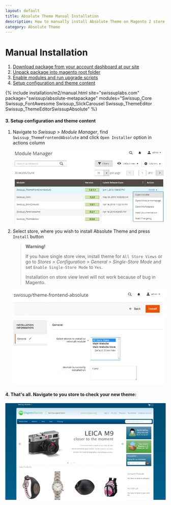 ```yaml
---
layout: default
title: Absolute Theme Manual Installation
description: How to manually install Absolute Theme on Magento 2 store
category: Absolute Theme
---
```


# Manual Installation

 1. [Download package from your account dashboard at our site](#download-package-from-your-account)
 2. [Unpack package into magento root folder](#unpack-package-into-magento-root-folder)
 3. [Enable modules and run upgrade scripts](#enable-modules-and-run-upgrade-scripts)
 4. [Setup configuration and theme content](#setup-configuration-and-theme-content)

{% include installation/m2/manual.html site="swissuplabs.com" package="swissup/absolute-metapackage" modules="Swissup_Core Swissup_FontAwesome Swissup_SlickCarousel Swissup_ThemeEditor Swissup_ThemeEditorSwissupAbsolute" %}

#### 3. Setup configuration and theme content

1. Navigate to _Swissup > Module Manager_, find `Swissup_ThemeFrontendAbsolute`
   and click `Open Installer` option in actions column

    ![Module manager](/images/m2/themes/absolute/installation/module_manager.png)

2. Select store, where you wish to install Absolute Theme and press `Install` button

    > **Warning!**
    >
    > If you have single store view, install theme for `All Store Views` or go to
    > _Stores > Configuration > General > Single-Store Mode_ and set
    > `Enable Single-Store Mode` to `Yes`.
    >
    > Installation on store view level will not work because of bug in Magento.

    ![Installation Form](/images/m2/themes/absolute/installation/form.png)

#### 4. That's all. Navigate to you store to check your new theme:

![Homepage screenshot](/images/m2/themes/absolute/absolute_homepage.png)
